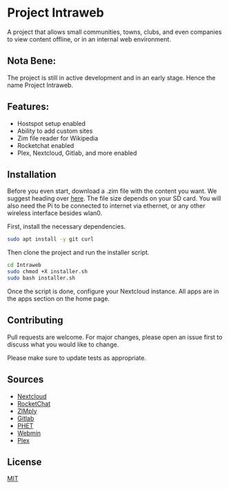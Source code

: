 # Project Intraweb

A project that allows small communities, towns, clubs, and even companies to view content offline, or in an internal web environment.
## Nota Bene:
The project is still in active development and in an early stage. Hence the name Project Intraweb.

## Features:
* Hostspot setup enabled
* Ability to add custom sites
* Zim file reader for Wikipedia
* Rocketchat enabled
* Plex, Nextcloud, Gitlab, and more enabled

## Installation

Before you even start, download a .zim file with the content you want. We suggest heading over [here](http://download.kiwix.org/zim/). The file size depends on your SD card. You will also need the Pi to be connected to internet via ethernet, or any other wireless interface besides wlan0.

First, install the necessary dependencies.

```bash
sudo apt install -y git curl
```
Then clone the project and run the installer script.

```bash
cd Intraweb
sudo chmod +X installer.sh
sudo bash installer.sh
```
Once the script is done, configure your Nextcloud instance. All apps are in the apps section on the home page.

## Contributing
Pull requests are welcome. For major changes, please open an issue first to discuss what you would like to change.

Please make sure to update tests as appropriate.
## Sources
* [Nextcloud](https://nextcloud.com)
* [RocketChat](https://github.com/RocketChat/Rocket.Chat.RaspberryPi)
* [ZIMply](https://github.com/kimbauters/ZIMply)
* [Gitlab](https://about.gitlab.com/)
* [PHET](https://phet.colorado.edu/)
* [Webmin](http://www.webmin.com/)
* [Plex](https://www.plex.tv/)
## License
[MIT](https://choosealicense.com/licenses/mit/)
